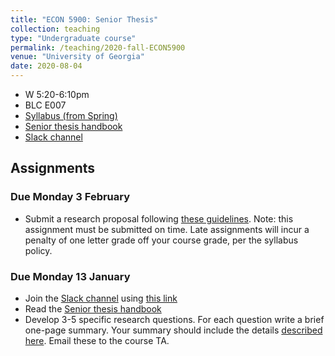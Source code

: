```yaml
---
title: "ECON 5900: Senior Thesis"
collection: teaching
type: "Undergraduate course"
permalink: /teaching/2020-fall-ECON5900
venue: "University of Georgia"
date: 2020-08-04
---
```


* W 5:20-6:10pm
* BLC E007
* [Syllabus (from Spring)](/files/ECON5900_Research_Group_Sp2020.pdf)
* [Senior thesis handbook](/files/SeniorThesisHandbook.pdf)
* [Slack channel](https://ugaeconsenior-eee6718.slack.com)

## Assignments

<!-- ### Due Friday 8 November

* Submit a *rough draft* of your thesis by 5pm. Subsequently, you will be responsible for providing detailed comments on two of your classmates' drafts. The guidelines for this assignment [are here](/files/RoughDraft_Assignment.pdf).

### Due Friday 11 October

* Submit a draft of your research method and data description following [these guidelines](/files/Methodology_Assignment.pdf). Note: this assignment must be submitted on time. Late assignments will incur a penalty of one letter grade off your course grade, per the syllabus policy.
-->

### Due Monday 3 February

* Submit a research proposal following [these guidelines](/files/Proposal.pdf). 
Note: this assignment must be submitted on time. Late assignments will incur a penalty of one letter grade off your course grade, per the syllabus policy.

### Due Monday 13 January

* Join the [Slack channel](https://ugaeconsenior-eee6718.slack.com) using [this link](https://join.slack.com/t/ugaeconsenior-eee6718/shared_invite/enQtOTAwODk2ODUyOTY2LWIzY2QwNDA5MWYyMzU0ZGFiZTMzYzU4ZjYwZWU1MWQ4NDIwMjFjNzk5NWZkYmY4Yzg3NmM0NjcwODM0NjI4ZWQ)
* Read the [Senior thesis handbook](/files/SeniorThesisHandbook.pdf)
* Develop 3-5 specific research questions. For each question write a brief one-page summary. Your summary should include the details [described here](https://docs.google.com/document/d/1eXqiV2HSCnrptEajU9cy8lCa6xQLvfHJ4YUOdC699eU/edit?usp=sharing). Email these to the course TA.